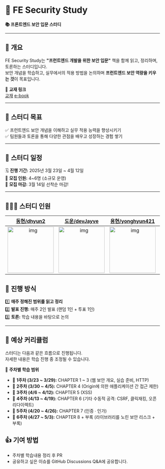 # 🔐 FE Security Study

**📚 프론트엔드 보안 입문 스터디**

---

## 📝 개요

FE Security Study는 **"프런트엔드 개발을 위한 보안 입문"** 책을 함께 읽고, 정리하며, 토론하는 스터디입니다.  
보안 개념을 학습하고, 실무에서의 적용 방법을 논의하며 **프런트엔드 보안 역량을 키우는 것**이 목표입니다.

🔗 **교재 링크**  
[교재](https://product.kyobobook.co.kr/detail/S000211709203)
[e-book](https://ebook-product.kyobobook.co.kr/dig/epd/ebook/E000006970504)

---

## 🎯 스터디 목표

✅ 프런트엔드 보안 개념을 이해하고 실무 적용 능력을 향상시키기  
✅ 팀원들과 토론을 통해 다양한 관점을 배우고 성장하는 경험 쌓기

---

## 📅 스터디 일정

🗓️ **진행 기간:** 2025년 3월 23일 ~ 4월 12일  
👥 **모집 인원:** 4~6명 (소규모 운영)  
📌 **모집 마감:** 3월 14일 선착순 마감!

---

## 👨‍👩‍👦 스터디 인원

|                                    [동현/dhyun2](https://github.com/dhyun2)                                     |                                    [도운/devJayve](https://github.com/devJayve)                                     |                                    [용현/yonghyun421](https://github.com/yonghyun421)                                     |                                    [성빈/seongbin9786](https://github.com/seongbin9786)                                     |                                    [화정/hwajj](https://github.com/hwajj)                                     |
| :-------------------------------------------------------------------------------------------------------------: | :-----------------------------------------------------------------------------------------------------------------: | :-----------------------------------------------------------------------------------------------------------------------: | :-------------------------------------------------------------------------------------------------------------------------: | :-----------------------------------------------------------------------------------------------------------: |
| [<img src="https://github.com/dhyun2.png" alt="img" height="150px" width="150px" />](https://github.com/dhyun2) | [<img src="https://github.com/devJayve.png" alt="img" height="150px" width="150px" />](https://github.com/devJayve) | [<img src="https://github.com/yonghyun421.png" alt="img" height="150px" width="150px" />](https://github.com/yonghyun421) | [<img src="https://github.com/seongbin9786.png" alt="img" height="150px" width="150px" />](https://github.com/seongbin9786) | [<img src="https://github.com/hwajj.png" alt="img" height="150px" width="150px" />](https://github.com/hwajj) |

## 🔄 진행 방식

1️⃣ **매주 정해진 범위를 읽고 정리**  
2️⃣ **발표 진행:** 매주 2인 발표 (랜덤 1인 + 투표 1인)  
3️⃣ **토론:** 학습 내용을 바탕으로 논의

---

## 📖 예상 커리큘럼

스터디는 다음과 같은 흐름으로 진행됩니다.  
자세한 내용은 학습 진행 중 조정될 수 있습니다.

🔹 **주차별 학습 범위**

- 📌 **1주차 (3/23 ~ 3/29):** CHAPTER 1 ~ 3 (웹 보안 개요, 실습 준비, HTTP)
- 📌 **2주차 (3/30 ~ 4/5):** CHAPTER 4 (Origin에 의한 애플리케이션 간 접근 제한)
- 📌 **3주차 (4/6 ~ 4/12):** CHAPTER 5 (XSS)
- 📌 **4주차 (4/13 ~ 4/19):** CHAPTER 6 (기타 수동적 공격: CSRF, 클릭재킹, 오픈 리다이렉트)
- 📌 **5주차 (4/20 ~ 4/26):** CHAPTER 7 (인증 ∙ 인가)
- 📌 **6주차 (4/27 ~ 5/3):** CHAPTER 8 + 부록 (라이브러리를 노린 보안 리스크 + 부록)

## 👍 기여 방법

- 주차별 학습내용 정리 후 PR
- 공유하고 싶은 이슈를 GitHub Discussions Q&A에 공유합니다.
